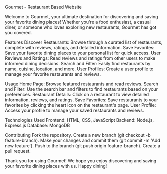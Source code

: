 Gourmet - Restaurant Based Website

Welcome to Gourmet, your ultimate destination for discovering and saving your favorite dining places! Whether you're a food enthusiast, a casual diner, or someone who loves exploring new restaurants, Gourmet has got you covered.

Features
Discover Restaurants: Browse through a curated list of restaurants, complete with reviews, ratings, and detailed information.
Save Favorites: Save your favorite dining places to your personal list for quick access.
User Reviews and Ratings: Read reviews and ratings from other users to make informed dining decisions.
Search and Filter: Easily find restaurants by name, cuisine, location, and more.
User Profiles: Create a user profile to manage your favorite restaurants and reviews.

Usage
Home Page: Browse featured restaurants and read reviews.
Search and Filter: Use the search bar and filters to find restaurants based on your preferences.
Restaurant Details: Click on a restaurant to view detailed information, reviews, and ratings.
Save Favorites: Save restaurants to your favorites by clicking the heart icon on the restaurant's page.
User Profile: Access your profile to manage your saved restaurants and reviews.

Technologies Used
Frontend: HTML, CSS, JavaScript
Backend: Node.js, Express.js
Database: MongoDB

Contributing
Fork the repository.
Create a new branch (git checkout -b feature-branch).
Make your changes and commit them (git commit -m 'Add new feature').
Push to the branch (git push origin feature-branch).
Create a pull request.

Thank you for using Gourmet! We hope you enjoy discovering and saving your favorite dining places with us. Happy dining! 






